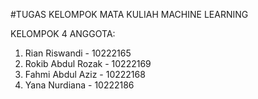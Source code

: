 #TUGAS KELOMPOK MATA KULIAH MACHINE LEARNING

KELOMPOK 4
ANGGOTA:
1. Rian Riswandi - 10222165
2. Rokib Abdul Rozak - 10222169
3. Fahmi Abdul Aziz - 10222168
4. Yana Nurdiana - 10222186
